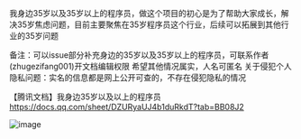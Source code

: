 我身边35岁以及35岁以上的程序员，做这个项目的初心是为了帮助大家成长，解决35岁焦虑问题，目前主要聚焦在35岁程序员这个行业，后续可以拓展到其他行业的35岁问题


备注：可以issue部分补充身边的35岁以及35岁以上的程序员，可联系作者(zhugezifang001)开文档编辑权限
希望其他情况属实，人名可匿名
关于侵犯个人隐私问题：实名的信息都是网上公开可查的，不存在侵犯隐私的情况


【腾讯文档】我身边35岁以及以上的程序员
https://docs.qq.com/sheet/DZURyaUJ4b1duRkdT?tab=BB08J2

![image](https://user-images.githubusercontent.com/28300167/141725894-6279d330-88db-4628-a0df-7d50fbbc3a5a.png)
